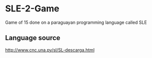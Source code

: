 # SLE-2-Game
Game of 15 done on a paraguayan programming language called SLE


## Language source
http://www.cnc.una.py/sl/SL-descarga.html
